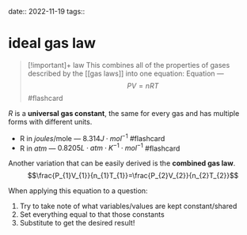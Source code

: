 date:: 2022-11-19
tags:: 

# ideal gas law
>[!important]+ law
This combines all of the properties of gases described by the [[gas laws]] into one equation:
Equation — $$PV=nRT$$ #flashcard 

$R$ is a **universal gas constant**, the same for every gas and has multiple forms with different units.
- R in *joules*/mole — $8.314 J \cdot mol^{-1}$ #flashcard 
- R in *atm* — $0.8205 L \cdot atm \cdot K^{-1} \cdot mol^{-1}$ #flashcard 

Another variation that can be easily derived is the **combined gas law**.
$$\frac{P_{1}V_{1}}{n_{1}T_{1}}=\frac{P_{2}V_{2}}{n_{2}T_{2}}$$

When applying this equation to a question: 
1. Try to take note of what variables/values are kept constant/shared
2. Set everything equal to that those constants
3. Substitute to get the desired result!